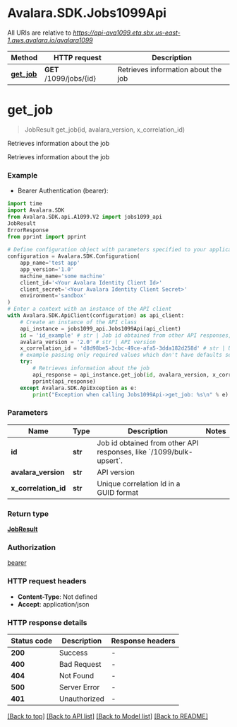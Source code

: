 # Avalara.SDK.Jobs1099Api

All URIs are relative to *https://api-ava1099.eta.sbx.us-east-1.aws.avalara.io/avalara1099*

Method | HTTP request | Description
------------- | ------------- | -------------
[**get_job**](Jobs1099Api.md#get_job) | **GET** /1099/jobs/{id} | Retrieves information about the job


# **get_job**
> JobResult get_job(id, avalara_version, x_correlation_id)

Retrieves information about the job

Retrieves information about the job

### Example

* Bearer Authentication (bearer):

```python
import time
import Avalara.SDK
from Avalara.SDK.api.A1099.V2 import jobs1099_api
JobResult
ErrorResponse
from pprint import pprint
    
# Define configuration object with parameters specified to your application.
configuration = Avalara.SDK.Configuration(
    app_name='test app'
    app_version='1.0'
    machine_name='some machine'
    client_id='<Your Avalara Identity Client Id>'
    client_secret='<Your Avalara Identity Client Secret>'
    environment='sandbox'
)
# Enter a context with an instance of the API client
with Avalara.SDK.ApiClient(configuration) as api_client:
    # Create an instance of the API class
    api_instance = jobs1099_api.Jobs1099Api(api_client)
    id = 'id_example' # str | Job id obtained from other API responses, like `/1099/bulk-upsert`.
    avalara_version = '2.0' # str | API version
    x_correlation_id = 'd8d98be5-3cbc-49ce-afa5-3dda182d258d' # str | Unique correlation Id in a GUID format
    # example passing only required values which don't have defaults set
    try:
        # Retrieves information about the job
        api_response = api_instance.get_job(id, avalara_version, x_correlation_id)
        pprint(api_response)
    except Avalara.SDK.ApiException as e:
        print("Exception when calling Jobs1099Api->get_job: %s\n" % e)
```

### Parameters

Name | Type | Description  | Notes
------------- | ------------- | ------------- | -------------
 **id** | **str**| Job id obtained from other API responses, like &#x60;/1099/bulk-upsert&#x60;. |
 **avalara_version** | **str**| API version |
 **x_correlation_id** | **str**| Unique correlation Id in a GUID format |

### Return type

[**JobResult**](JobResult.md)

### Authorization

[bearer](../README.md#bearer)

### HTTP request headers

 - **Content-Type**: Not defined
 - **Accept**: application/json


### HTTP response details

| Status code | Description | Response headers |
|-------------|-------------|------------------|
**200** | Success |  -  |
**400** | Bad Request |  -  |
**404** | Not Found |  -  |
**500** | Server Error |  -  |
**401** | Unauthorized |  -  |

[[Back to top]](#) [[Back to API list]](../../../README.md#documentation-for-api-endpoints) [[Back to Model list]](../../../README.md#documentation-for-models) [[Back to README]](../../../README.md)

